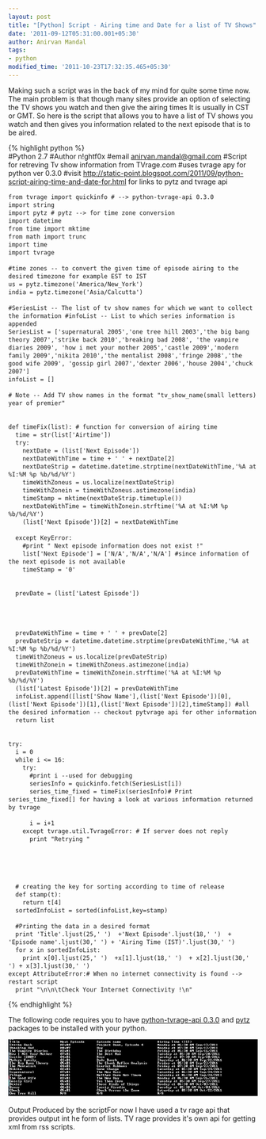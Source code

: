 ```yaml
---
layout: post
title: "[Python] Script - Airing time and Date for a list of TV Shows"
date: '2011-09-12T05:31:00.001+05:30'
author: Anirvan Mandal
tags:
- python
modified_time: '2011-10-23T17:32:35.465+05:30'
---
```


Making such a script was in the back of my mind for quite some time now. The main problem is that though many sites provide an option of selecting the TV shows you watch and then give the airing times It is usually in CST or GMT. So here is the script that allows you to have a list of TV shows you watch and then gives you information related to the next episode that is to be aired.


{% highlight python %}    
    #Python 2.7
    #Author n!ghtf0x
    #email anirvan.mandal@gmail.com
    #Script for retreving Tv show information from TVrage.com
    #uses tvrage apy for python ver 0.3.0
    #visit http://static-point.blogspot.com/2011/09/python-script-airing-time-and-date-for.html  for links to pytz and tvrage api
    
    from tvrage import quickinfo # --> python-tvrage-api 0.3.0 
    import string
    import pytz # pytz --> for time zone conversion
    import datetime
    from time import mktime
    from math import trunc
    import time
    import tvrage
    
    #time zones -- to convert the given time of episode airing to the desired timezone for example EST to IST
    us = pytz.timezone('America/New_York')
    india = pytz.timezone('Asia/Calcutta')
    
    #SeriesList -- The list of tv show names for which we want to collect the information #infoList -- List to which series information is appended
    SeriesList = ['supernatural 2005','one tree hill 2003','the big bang theory 2007','strike back 2010','breaking bad 2008', 'the vampire diaries 2009', 'how i met your mother 2005','castle 2009','modern family 2009','nikita 2010','the mentalist 2008','fringe 2008','the good wife 2009', 'gossip girl 2007','dexter 2006','house 2004','chuck 2007']  
    infoList = []
    
    # Note -- Add TV show names in the format "tv_show_name(small letters) year of premier"
    
    
    def timeFix(list): # function for conversion of airing time
      time = str(list['Airtime'])
      try:
        nextDate = (list['Next Episode'])
        nextDateWithTime = time + ' ' + nextDate[2]
        nextDateStrip = datetime.datetime.strptime(nextDateWithTime,'%A at %I:%M %p %b/%d/%Y')
        timeWithZoneus = us.localize(nextDateStrip)
        timeWithZonein = timeWithZoneus.astimezone(india)
        timeStamp = mktime(nextDateStrip.timetuple())
        nextDateWithTime = timeWithZonein.strftime('%A at %I:%M %p %b/%d/%Y')
        (list['Next Episode'])[2] = nextDateWithTime
    
      except KeyError:
        #print " Next episode information does not exist !" 
        list['Next Episode'] = ['N/A','N/A','N/A'] #since information of the next episode is not available
        timeStamp = '0'
    
    
      prevDate = (list['Latest Episode'])
    
    
    
    
      prevDateWithTime = time + ' ' + prevDate[2]
      prevDateStrip = datetime.datetime.strptime(prevDateWithTime,'%A at %I:%M %p %b/%d/%Y')
      timeWithZoneus = us.localize(prevDateStrip)
      timeWithZonein = timeWithZoneus.astimezone(india)
      prevDateWithTime = timeWithZonein.strftime('%A at %I:%M %p %b/%d/%Y')
      (list['Latest Episode'])[2] = prevDateWithTime
      infoList.append([list['Show Name'],(list['Next Episode'])[0],(list['Next Episode'])[1],(list['Next Episode'])[2],timeStamp]) #all the desired information -- checkout pytvrage api for other information
      return list
    
    
    try:
      i = 0
      while i <= 16:
        try:
          #print i --used for debugging
          seriesInfo = quickinfo.fetch(SeriesList[i])
          series_time_fixed = timeFix(seriesInfo)# Print series_time_fixed[] for having a look at various information returned by tvrage
    
          i = i+1
        except tvrage.util.TvrageError: # If server does not reply 
          print "Retrying " 
    
    
    
    
    
      # creating the key for sorting according to time of release  
      def stamp(t):
        return t[4]
      sortedInfoList = sorted(infoList,key=stamp)
    
      #Printing the data in a desired format
      print 'Title'.ljust(25,' ')  +'Next Episode'.ljust(18,' ')  + 'Episode name'.ljust(30,' ') + 'Airing Time (IST)'.ljust(30,' ') 
      for x in sortedInfoList:
        print x[0].ljust(25,' ')  +x[1].ljust(18,' ')  + x[2].ljust(30,' ') + x[3].ljust(30,' ')
    except AttributeError:# When no internet connectivity is found --> restart script
      print "\n\n\tCheck Your Internet Connectivity !\n"
    
{% endhighlight %}

The following code requires you to have [python-tvrage-api 0.3.0](http://pypi.python.org/pypi/python-tvrage/0.3.0) and [pytz](http://pytz.sourceforge.net/) packages to be installed with your python.

[![](/assets/images/tv-ratings-output.jpg)](/assets/images/tv-ratings-output.jpg)

Output Produced by the scriptFor now I have used a tv rage api that provides output int he form of lists. TV rage provides it's own api for getting xml from rss scripts. 
